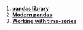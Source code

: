 1. **[pandas library](https://pandas.pydata.org/pandas-docs/stable/user_guide/timeseries.html)**
2. **[Modern pandas](https://tomaugspurger.github.io/modern-7-timeseries)**
3. **[Working with time-series](https://jakevdp.github.io/PythonDataScienceHandbook/03.11-working-with-time-series.html)**
